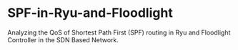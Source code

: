 # SPF-in-Ryu-and-Floodlight
Analyzing the QoS of Shortest Path First (SPF) routing in Ryu and Floodlight Controller in the SDN Based Network.
